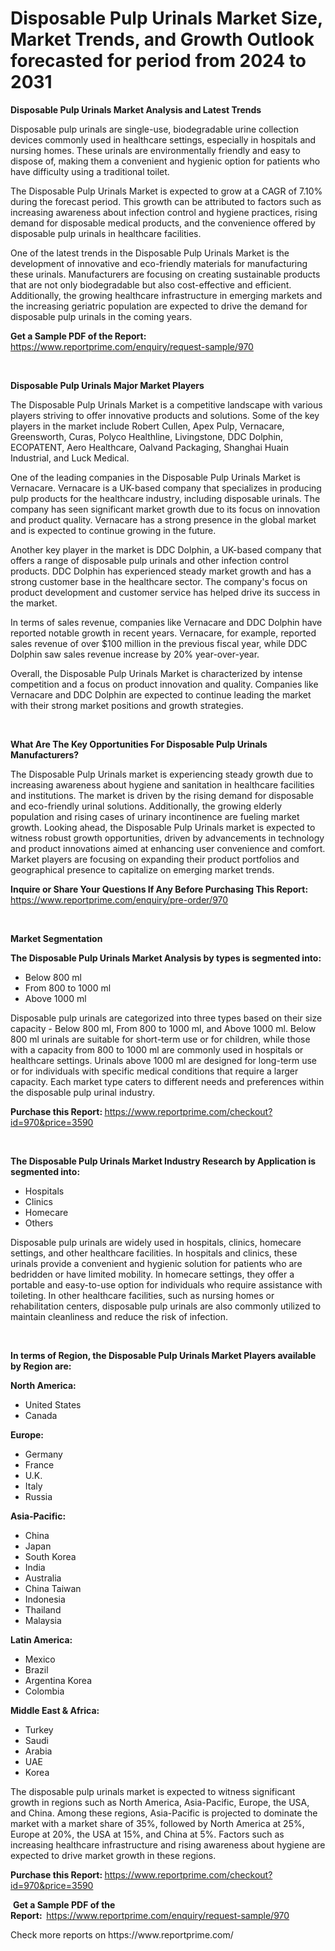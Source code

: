 <p><h1>Disposable Pulp Urinals Market Size, Market Trends, and Growth Outlook forecasted for period from 2024 to 2031</h1></p><p><strong>Disposable Pulp Urinals Market Analysis and Latest Trends</strong></p>
<p><p>Disposable pulp urinals are single-use, biodegradable urine collection devices commonly used in healthcare settings, especially in hospitals and nursing homes. These urinals are environmentally friendly and easy to dispose of, making them a convenient and hygienic option for patients who have difficulty using a traditional toilet.</p><p>The Disposable Pulp Urinals Market is expected to grow at a CAGR of 7.10% during the forecast period. This growth can be attributed to factors such as increasing awareness about infection control and hygiene practices, rising demand for disposable medical products, and the convenience offered by disposable pulp urinals in healthcare facilities.</p><p>One of the latest trends in the Disposable Pulp Urinals Market is the development of innovative and eco-friendly materials for manufacturing these urinals. Manufacturers are focusing on creating sustainable products that are not only biodegradable but also cost-effective and efficient. Additionally, the growing healthcare infrastructure in emerging markets and the increasing geriatric population are expected to drive the demand for disposable pulp urinals in the coming years.</p></p>
<p><strong>Get a Sample PDF of the Report:&nbsp;</strong> <a href="https://www.reportprime.com/enquiry/request-sample/970">https://www.reportprime.com/enquiry/request-sample/970</a></p>
<p>&nbsp;</p>
<p><strong>Disposable Pulp Urinals Major Market Players</strong></p>
<p><p>The Disposable Pulp Urinals Market is a competitive landscape with various players striving to offer innovative products and solutions. Some of the key players in the market include Robert Cullen, Apex Pulp, Vernacare, Greensworth, Curas, Polyco Healthline, Livingstone, DDC Dolphin, ECOPATENT, Aero Healthcare, Oalvand Packaging, Shanghai Huain Industrial, and Luck Medical.</p><p>One of the leading companies in the Disposable Pulp Urinals Market is Vernacare. Vernacare is a UK-based company that specializes in producing pulp products for the healthcare industry, including disposable urinals. The company has seen significant market growth due to its focus on innovation and product quality. Vernacare has a strong presence in the global market and is expected to continue growing in the future.</p><p>Another key player in the market is DDC Dolphin, a UK-based company that offers a range of disposable pulp urinals and other infection control products. DDC Dolphin has experienced steady market growth and has a strong customer base in the healthcare sector. The company's focus on product development and customer service has helped drive its success in the market.</p><p>In terms of sales revenue, companies like Vernacare and DDC Dolphin have reported notable growth in recent years. Vernacare, for example, reported sales revenue of over $100 million in the previous fiscal year, while DDC Dolphin saw sales revenue increase by 20% year-over-year.</p><p>Overall, the Disposable Pulp Urinals Market is characterized by intense competition and a focus on product innovation and quality. Companies like Vernacare and DDC Dolphin are expected to continue leading the market with their strong market positions and growth strategies.</p></p>
<p>&nbsp;</p>
<p><strong>What Are The Key Opportunities For Disposable Pulp Urinals Manufacturers?</strong></p>
<p><p>The Disposable Pulp Urinals market is experiencing steady growth due to increasing awareness about hygiene and sanitation in healthcare facilities and institutions. The market is driven by the rising demand for disposable and eco-friendly urinal solutions. Additionally, the growing elderly population and rising cases of urinary incontinence are fueling market growth. Looking ahead, the Disposable Pulp Urinals market is expected to witness robust growth opportunities, driven by advancements in technology and product innovations aimed at enhancing user convenience and comfort. Market players are focusing on expanding their product portfolios and geographical presence to capitalize on emerging market trends.</p></p>
<p><strong>Inquire or Share Your Questions If Any Before Purchasing This Report:</strong> <a href="https://www.reportprime.com/enquiry/pre-order/970">https://www.reportprime.com/enquiry/pre-order/970</a></p>
<p>&nbsp;</p>
<p><strong>Market Segmentation</strong></p>
<p><strong>The Disposable Pulp Urinals Market Analysis by types is segmented into:</strong></p>
<p><ul><li>Below 800 ml</li><li>From 800 to 1000 ml</li><li>Above 1000 ml</li></ul></p>
<p><p>Disposable pulp urinals are categorized into three types based on their size capacity - Below 800 ml, From 800 to 1000 ml, and Above 1000 ml. Below 800 ml urinals are suitable for short-term use or for children, while those with a capacity from 800 to 1000 ml are commonly used in hospitals or healthcare settings. Urinals above 1000 ml are designed for long-term use or for individuals with specific medical conditions that require a larger capacity. Each market type caters to different needs and preferences within the disposable pulp urinal industry.</p></p>
<p><strong>Purchase this Report:&nbsp;</strong><a href="https://www.reportprime.com/checkout?id=970&price=3590">https://www.reportprime.com/checkout?id=970&price=3590</a></p>
<p>&nbsp;</p>
<p><strong>The Disposable Pulp Urinals Market Industry Research by Application is segmented into:</strong></p>
<p><ul><li>Hospitals</li><li>Clinics</li><li>Homecare</li><li>Others</li></ul></p>
<p><p>Disposable pulp urinals are widely used in hospitals, clinics, homecare settings, and other healthcare facilities. In hospitals and clinics, these urinals provide a convenient and hygienic solution for patients who are bedridden or have limited mobility. In homecare settings, they offer a portable and easy-to-use option for individuals who require assistance with toileting. In other healthcare facilities, such as nursing homes or rehabilitation centers, disposable pulp urinals are also commonly utilized to maintain cleanliness and reduce the risk of infection.</p></p>
<p>&nbsp;</p>
<p><strong>In terms of Region, the Disposable Pulp Urinals Market Players available by Region are:</strong></p>
<p>
    <p> <strong> North America: </strong>
        <ul>
            <li>United States</li>
            <li>Canada</li>
        </ul>
        </p> 
    <p> <strong> Europe: </strong>
        <ul>
            <li>Germany</li>
            <li>France</li>
            <li>U.K.</li>
            <li>Italy</li>
            <li>Russia</li>
        </ul>
        </p> 
    <p> <strong> Asia-Pacific: </strong>
        <ul>
            <li>China</li>
            <li>Japan</li>
            <li>South Korea</li>
            <li>India</li>
            <li>Australia</li>
            <li>China Taiwan</li>
            <li>Indonesia</li>
            <li>Thailand</li>
            <li>Malaysia</li>
        </ul>
        </p> 
    <p> <strong> Latin America: </strong>
        <ul>
            <li>Mexico</li>
            <li>Brazil</li>
            <li>Argentina Korea</li>
            <li>Colombia</li>
        </ul>
        </p> 
    <p> <strong> Middle East & Africa: </strong>
        <ul>
            <li>Turkey</li>
            <li>Saudi</li>
            <li>Arabia</li>
            <li>UAE</li>
            <li>Korea</li>
        </ul>
    </p>
    </p>
<p><p>The disposable pulp urinals market is expected to witness significant growth in regions such as North America, Asia-Pacific, Europe, the USA, and China. Among these regions, Asia-Pacific is projected to dominate the market with a market share of 35%, followed by North America at 25%, Europe at 20%, the USA at 15%, and China at 5%. Factors such as increasing healthcare infrastructure and rising awareness about hygiene are expected to drive market growth in these regions.</p></p>
<p><strong>Purchase this Report: </strong><a href="https://www.reportprime.com/checkout?id=970&price=3590">https://www.reportprime.com/checkout?id=970&price=3590</a></p>
<p>&nbsp;<strong>Get a Sample PDF of the Report:&nbsp;&nbsp;</strong><a href="https://www.reportprime.com/enquiry/request-sample/970">https://www.reportprime.com/enquiry/request-sample/970</a></p>
<p><strong></strong></p>
<p>Check more reports on https://www.reportprime.com/</p>